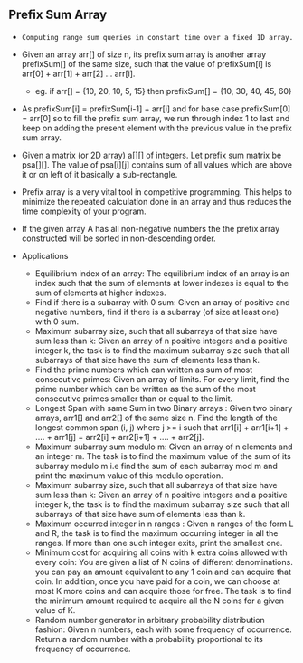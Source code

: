 ## Prefix Sum Array

- `Computing range sum queries in constant time over a fixed 1D array.`

- Given an array arr[] of size n, its prefix sum array is another array prefixSum[] of the same size, such that the value of prefixSum[i] is arr[0] + arr[1] + arr[2] … arr[i].

  - eg. if arr[] = {10, 20, 10, 5, 15} then prefixSum[] = {10, 30, 40, 45, 60}

- As prefixSum[i] = prefixSum[i-1] + arr[i] and for base case prefixSum[0] = arr[0] so to fill the prefix sum array, we run through index 1 to last and keep on adding the present element with the previous value in the prefix sum array.

- Given a matrix (or 2D array) a[][] of integers. Let prefix sum matrix be psa[][]. The value of psa[i][j] contains sum of all values which are above it or on left of it basically a sub-rectangle.

- Prefix array is a very vital tool in competitive programming. This helps to minimize the repeated calculation done in an array and thus reduces the time complexity of your program.

- If the given array A has all non-negative numbers the the prefix array constructed will be sorted in non-descending order.

- Applications
  - Equilibrium index of an array: The equilibrium index of an array is an index such that the sum of elements at lower indexes is equal to the sum of elements at higher indexes.
  - Find if there is a subarray with 0 sum: Given an array of positive and negative numbers, find if there is a subarray (of size at least one) with 0 sum.
  - Maximum subarray size, such that all subarrays of that size have sum less than k: Given an array of n positive integers and a positive integer k, the task is to find the maximum subarray size such that all subarrays of that size have the sum of elements less than k.
  - Find the prime numbers which can written as sum of most consecutive primes: Given an array of limits. For every limit, find the prime number which can be written as the sum of the most consecutive primes smaller than or equal to the limit.
  - Longest Span with same Sum in two Binary arrays : Given two binary arrays, arr1[] and arr2[] of the same size n. Find the length of the longest common span (i, j) where j >= i such that arr1[i] + arr1[i+1] + …. + arr1[j] = arr2[i] + arr2[i+1] + …. + arr2[j].
  - Maximum subarray sum modulo m: Given an array of n elements and an integer m. The task is to find the maximum value of the sum of its subarray modulo m i.e find the sum of each subarray mod m and print the maximum value of this modulo operation.
  - Maximum subarray size, such that all subarrays of that size have sum less than k: Given an array of n positive integers and a positive integer k, the task is to find the maximum subarray size such that all subarrays of that size have sum of elements less than k.
  - Maximum occurred integer in n ranges : Given n ranges of the form L and R, the task is to find the maximum occurring integer in all the ranges. If more than one such integer exits, print the smallest one.
  - Minimum cost for acquiring all coins with k extra coins allowed with every coin: You are given a list of N coins of different denominations. you can pay an amount equivalent to any 1 coin and can acquire that coin. In addition, once you have paid for a coin, we can choose at most K more coins and can acquire those for free. The task is to find the minimum amount required to acquire all the N coins for a given value of K.
  - Random number generator in arbitrary probability distribution fashion: Given n numbers, each with some frequency of occurrence. Return a random number with a probability proportional to its frequency of occurrence.
